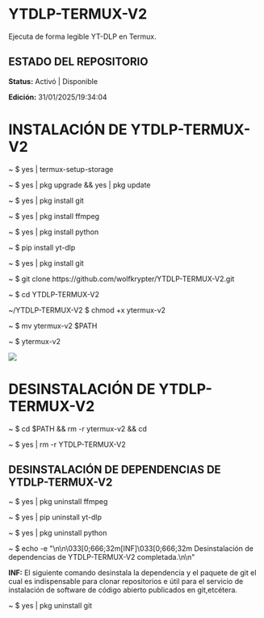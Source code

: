 # YTDLP-TERMUX-V2
Ejecuta de forma legible YT-DLP en Termux.

<h2>ESTADO DEL REPOSITORIO</h2>
<p><strong>Status:</strong> Activó | Disponible</p>
<p><strong>Edición:</strong> 31/01/2025/19:34:04</p>


<h1>INSTALACIÓN DE YTDLP-TERMUX-V2</h1>
<p>~ $ yes | termux-setup-storage</p>
<p>~ $ yes | pkg upgrade && yes | pkg update</p>
<p>~ $ yes | pkg install git</p>
<p>~ $ yes | pkg install ffmpeg</p>
<p>~ $ yes | pkg install python</p>
<p>~ $ pip install yt-dlp</p>
<p>~ $ yes | pkg install git</p>
<p>~ $ git clone https://github.com/wolfkrypter/YTDLP-TERMUX-V2.git</p>

<p>~ $ cd YTDLP-TERMUX-V2</p>
<p>~/YTDLP-TERMUX-V2 $ chmod +x ytermux-v2</p>
<p>~ $ mv ytermux-v2 $PATH</p>
<p>~ $ ytermux-v2</p>

<img src="https://blogger.googleusercontent.com/img/b/R29vZ2xl/AVvXsEiV8woAiOaNKndqnfDCcoVSGk8k76iK7Vaxf2WfaCXJ6WzWy223kNjEc-AFX6A8OvzgjW7HBFrIDh7Ps_59rPh7FEaHHg4lVuEoDfHTuX2ZjJwBRLWubXxZDd1BCUWkxkbA5ilhlupJAc4S5qauUCYlbHSi4pvy2HfYzG6mgTaWTia6OM2Xh93lbz1GNtXe/s1600/Polish_20250131_130801176.png">

<h1>DESINSTALACIÓN DE YTDLP-TERMUX-V2</h1>
<p>~ $ cd $PATH && rm -r ytermux-v2 && cd</p>
<p>~ $ yes | rm -r YTDLP-TERMUX-V2</p>

<h2>DESINSTALACIÓN DE DEPENDENCIAS DE YTDLP-TERMUX-V2</h2>

<p>~ $ yes | pkg uninstall ffmpeg</p>
<p>~ $ yes | pip uninstall yt-dlp</p>
<p>~ $ yes | pkg uninstall python</p>
<p>~ $ echo -e "\n\n\033[0;666;32m[INF]\033[0;666;32m Desinstalación de dependencias de YTDLP-TERMUX-V2 completada.\n\n"</p>

<p><strong>INF:</strong> El siguiente comando desinstala la dependencia y el paquete de git el cual es indispensable para clonar repositorios e útil para el servicio de instalación de software de código abierto publicados en git,etcétera.</p>
<p>~ $ yes | pkg uninstall git</p>
